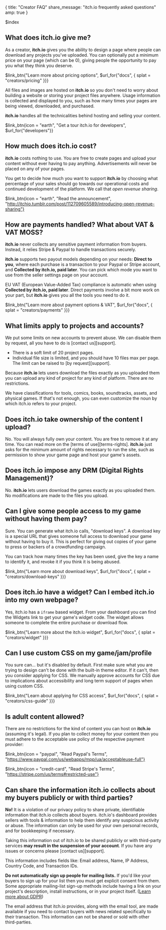 {
  title: "Creator FAQ"
  share_message: "itch.io frequently asked questions"
  amp: true
}

$index

## What does itch.io give me?

As a creator, **itch.io** gives you the ability to design a page where people
can download any projects you've uploaded. You can optionally put a minimum
price on your page (which can be 0), giving people the opportunity to pay you
what they think you deserve.

$link_btn{"Learn more about pricing options",
  $url_for{"docs", { splat = "creators/pricing" }}}

All files and images are hosted on **itch.io** so you don't need to worry about
building a website or storing your project files anywhere. Usage information is
collected and displayed to you, such as how many times your pages are being
viewed, downloaded, and purchased.

**itch.io** handles all the technicalities behind hosting and selling your
content.

$link_btn{icon = "earth", "Get a tour itch.io for developers",
  $url_for{"developers"}}

## How much does itch.io cost?

**itch.io** costs nothing to use. You are free to create pages and upload your
content without ever having to pay anything. Advertisements will never be
placed on any of your pages.

You get to decide how much you want to support **itch.io** by choosing
what percentage of your sales should go towards our operational costs
and continued development of the platform. We call that *open revenue
sharing*.

$link_btn{icon = "earth", "Read the announcement",
  "http://itchio.tumblr.com/post/112709605589/introducing-open-revenue-sharing"}

## How are payments handled? What about VAT & VAT MOSS?

**itch.io** never collects any sensitive payment information from buyers.
Instead, it relies Stripe & Paypal to handle transactions securely.

**itch.io** supports two payout models depending on your needs: **Direct to
you**, where each purchase is a transaction to your Paypal or Stripe account,
and **Collected by itch.io, paid later**. You can pick which mode you want to
use from the seller settings page on your account.

EU VAT (European Value-Added Tax) compliance is automatic when using
**Collected by itch.io, paid later**.  Direct payments involve a bit more work
on your part, but **itch.io** gives you all the tools you need to do it.

$link_btn{"Learn more about payment options & VAT",
  $url_for{"docs", { splat = "creators/payments" }}}

## What limits apply to projects and accounts?

We put some limits on new accounts to prevent abuse. We can disable them
by request, all you have to do is [contact us][support].

  * There is a soft limit of 20 project pages.
  * Individual file size is limited, and you should have 10 files max per page.  
  The limit can be raised to [by request][support].

Because **itch.io** lets users download the files exactly as you uploaded them
you can upload any kind of project for any kind of platform. There are no
restrictions.

We have classifications for tools, comics, books, soundtracks, assets, and
physical games. If that's not enough, you can even customize the noun by which
itch.io refers to your project.

## Does itch.io take ownership of the content I upload?

No. You will always fully own your content. You are free to remove it at any
time. You can read more on the [terms of use][terms-rights]. **itch.io** just asks for
the minimum amount of rights necessary to run the site, such as permission to
show your game page and host your game's assets.

## Does itch.io impose any DRM (Digital Rights Management)?

No. **itch.io** lets users download the games exactly as you uploaded them. No
modifications are made to the files you upload.

## Can I give some people access to my game without having them pay?

Sure. You can generate what itch.io calls, "download keys". A download key is a
special URL that gives someone full access to download your game without
having to buy it. This is perfect for giving out copies of your game to press
or backers of a crowdfunding campaign.

You can track how many times the key has been used, give the key a name to
identify it, and revoke it if you think it is being abused.

$link_btn{"Learn more about download keys",
  $url_for{"docs", { splat = "creators/download-keys" }}}

## Does itch.io have a widget? Can I embed itch.io into my own webpage?

Yes, itch.io has a `iframe` based widget. From your dashboard you can find the
Widgets link to get your game's widget code. The widget allows someone to
complete the entire purchase or download flow.

$link_btn{"Learn more about the itch.io widget",
  $url_for{"docs", { splat = "creators/widget" }}}

## Can I use custom CSS on my game/jam/profile

You sure can… but it's disabled by default. First make sure what you are trying
to design can't be done with the built-in theme editor. If it can't, then you
consider applying for CSS. We manually approve accounts for CSS due to
implications about accessibility and long term support of pages when using
custom CSS.

$link_btn{"Learn about applying for CSS access",
  $url_for{"docs", { splat = "creators/css-guide" }}}

## Is adult content allowed?

There are no restrictions for the kind of content you can host on **itch.io**
(assuming it's legal). If you plan to collect money for your content then you
must adhere to the acceptable use policy of the respective payment provider:

$link_btn{icon = "paypal", "Read Paypal's Terms",
  "https://www.paypal.com/us/webapps/mpp/ua/acceptableuse-full"}

$link_btn{icon = "credit-card", "Read Stripe's Terms",
  "https://stripe.com/us/terms#restricted-use"}


## Can share the information itch.io collects about my buyers publicly or with third parties?

**No!** It is a violation of our privacy policy to share private, identifiable
information that itch.io collects about buyers. itch.io's dashboard provides
sellers with tools & information to help them identify any suspicious activity
or abuse. The information can only be used for your own personal records, and
for bookkeeping if necessary.

Taking this information out of itch.io to be shared publicly or with
third-party services **may result in the suspension of your account**. If you
have any issues or concerns please [contact us][support].

This information includes fields like: Email address, Name, IP Address, Country
Code, and Transaction IDs.

**Do not automatically sign up people for mailing lists.** If you'd like your
buyers to sign up for your list then you must get explicit consent from them.
Some appropriate mailing-list sign-up methods include having a link on your
project's description, install instructions, or in your project itself. ([Learn more
about GDPR](https://en.wikipedia.org/wiki/General_Data_Protection_Regulation))

The email address that itch.io provides, along with the email tool, are made
available if you need to contact buyers with news related specifically to their
transaction. This information can not be shared or sold with other
third-parties.

